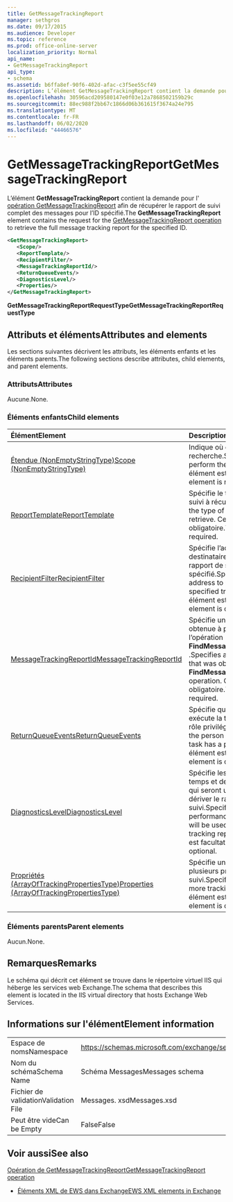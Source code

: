 ```yaml
---
title: GetMessageTrackingReport
manager: sethgros
ms.date: 09/17/2015
ms.audience: Developer
ms.topic: reference
ms.prod: office-online-server
localization_priority: Normal
api_name:
- GetMessageTrackingReport
api_type:
- schema
ms.assetid: b6ffa8ef-90f6-402d-afac-c3f5ee55cf49
description: L’élément GetMessageTrackingReport contient la demande pour l’opération GetMessageTrackingReport afin de récupérer le rapport de suivi complet des messages pour l’ID spécifié.
ms.openlocfilehash: 30596acd209580147e0f03e12a7868502159b29c
ms.sourcegitcommit: 88ec988f2bb67c1866d06b361615f3674a24e795
ms.translationtype: MT
ms.contentlocale: fr-FR
ms.lasthandoff: 06/02/2020
ms.locfileid: "44466576"
---
```

# <a name="getmessagetrackingreport"></a><span data-ttu-id="0f10a-103">GetMessageTrackingReport</span><span class="sxs-lookup"><span data-stu-id="0f10a-103">GetMessageTrackingReport</span></span>

<span data-ttu-id="0f10a-104">L’élément **GetMessageTrackingReport** contient la demande pour l' [opération GetMessageTrackingReport](getmessagetrackingreport-operation.md) afin de récupérer le rapport de suivi complet des messages pour l’ID spécifié.</span><span class="sxs-lookup"><span data-stu-id="0f10a-104">The **GetMessageTrackingReport** element contains the request for the [GetMessageTrackingReport operation](getmessagetrackingreport-operation.md) to retrieve the full message tracking report for the specified ID.</span></span> 
  
```XML
<GetMessageTrackingReport>
   <Scope/>
   <ReportTemplate/>
   <RecipientFilter/>
   <MessageTrackingReportId/>
   <ReturnQueueEvents/>
   <DiagnosticsLevel/>
   <Properties/>
</GetMessageTrackingReport>
```

 <span data-ttu-id="0f10a-105">**GetMessageTrackingReportRequestType**</span><span class="sxs-lookup"><span data-stu-id="0f10a-105">**GetMessageTrackingReportRequestType**</span></span>
## <a name="attributes-and-elements"></a><span data-ttu-id="0f10a-106">Attributs et éléments</span><span class="sxs-lookup"><span data-stu-id="0f10a-106">Attributes and elements</span></span>

<span data-ttu-id="0f10a-107">Les sections suivantes décrivent les attributs, les éléments enfants et les éléments parents.</span><span class="sxs-lookup"><span data-stu-id="0f10a-107">The following sections describe attributes, child elements, and parent elements.</span></span>
  
### <a name="attributes"></a><span data-ttu-id="0f10a-108">Attributs</span><span class="sxs-lookup"><span data-stu-id="0f10a-108">Attributes</span></span>

<span data-ttu-id="0f10a-109">Aucune.</span><span class="sxs-lookup"><span data-stu-id="0f10a-109">None.</span></span>
  
### <a name="child-elements"></a><span data-ttu-id="0f10a-110">Éléments enfants</span><span class="sxs-lookup"><span data-stu-id="0f10a-110">Child elements</span></span>

|<span data-ttu-id="0f10a-111">**Élément**</span><span class="sxs-lookup"><span data-stu-id="0f10a-111">**Element**</span></span>|<span data-ttu-id="0f10a-112">**Description**</span><span class="sxs-lookup"><span data-stu-id="0f10a-112">**Description**</span></span>|
|:-----|:-----|
|[<span data-ttu-id="0f10a-113">Étendue (NonEmptyStringType)</span><span class="sxs-lookup"><span data-stu-id="0f10a-113">Scope (NonEmptyStringType)</span></span>](scope-nonemptystringtype.md) <br/> |<span data-ttu-id="0f10a-114">Indique où effectuer la recherche.</span><span class="sxs-lookup"><span data-stu-id="0f10a-114">Specifies where to perform the search.</span></span> <span data-ttu-id="0f10a-115">Cet élément est obligatoire.</span><span class="sxs-lookup"><span data-stu-id="0f10a-115">This element is required.</span></span>  <br/> |
|[<span data-ttu-id="0f10a-116">ReportTemplate</span><span class="sxs-lookup"><span data-stu-id="0f10a-116">ReportTemplate</span></span>](reporttemplate.md) <br/> |<span data-ttu-id="0f10a-117">Spécifie le type de rapport de suivi à récupérer.</span><span class="sxs-lookup"><span data-stu-id="0f10a-117">Specifies the type of tracking report to retrieve.</span></span> <span data-ttu-id="0f10a-118">Cet élément est obligatoire.</span><span class="sxs-lookup"><span data-stu-id="0f10a-118">This element is required.</span></span>  <br/> |
|[<span data-ttu-id="0f10a-119">RecipientFilter</span><span class="sxs-lookup"><span data-stu-id="0f10a-119">RecipientFilter</span></span>](recipientfilter.md) <br/> |<span data-ttu-id="0f10a-120">Spécifie l’adresse d’un destinataire à utiliser avec le rapport de suivi spécifié.</span><span class="sxs-lookup"><span data-stu-id="0f10a-120">Specifies a recipient address to use with the specified tracking report.</span></span> <span data-ttu-id="0f10a-121">Cet élément est facultatif.</span><span class="sxs-lookup"><span data-stu-id="0f10a-121">This element is optional.</span></span>  <br/> |
|[<span data-ttu-id="0f10a-122">MessageTrackingReportId</span><span class="sxs-lookup"><span data-stu-id="0f10a-122">MessageTrackingReportId</span></span>](messagetrackingreportid.md) <br/> |<span data-ttu-id="0f10a-123">Spécifie une chaîne d’identité obtenue à partir de l’opération **FindMessageTrackingReport** .</span><span class="sxs-lookup"><span data-stu-id="0f10a-123">Specifies an identity string that was obtained from the **FindMessageTrackingReport** operation.</span></span> <span data-ttu-id="0f10a-124">Cet élément est obligatoire.</span><span class="sxs-lookup"><span data-stu-id="0f10a-124">This element is required.</span></span>  <br/> |
|[<span data-ttu-id="0f10a-125">ReturnQueueEvents</span><span class="sxs-lookup"><span data-stu-id="0f10a-125">ReturnQueueEvents</span></span>](returnqueueevents.md) <br/> |<span data-ttu-id="0f10a-126">Spécifie que la personne qui exécute la tâche dispose d’un rôle privilégié.</span><span class="sxs-lookup"><span data-stu-id="0f10a-126">Specifies that the person who is running the task has a privileged role.</span></span> <span data-ttu-id="0f10a-127">Cet élément est facultatif.</span><span class="sxs-lookup"><span data-stu-id="0f10a-127">This element is optional.</span></span>  <br/> |
|[<span data-ttu-id="0f10a-128">DiagnosticsLevel</span><span class="sxs-lookup"><span data-stu-id="0f10a-128">DiagnosticsLevel</span></span>](diagnosticslevel.md) <br/> |<span data-ttu-id="0f10a-129">Spécifie les informations de temps et de performances qui seront utilisées pour dériver le rapport de suivi.</span><span class="sxs-lookup"><span data-stu-id="0f10a-129">Specifies timing and performance information that will be used to derive the tracking report.</span></span> <span data-ttu-id="0f10a-130">Cet élément est facultatif.</span><span class="sxs-lookup"><span data-stu-id="0f10a-130">This element is optional.</span></span>  <br/> |
|[<span data-ttu-id="0f10a-131">Propriétés (ArrayOfTrackingPropertiesType)</span><span class="sxs-lookup"><span data-stu-id="0f10a-131">Properties (ArrayOfTrackingPropertiesType)</span></span>](properties-arrayoftrackingpropertiestype.md) <br/> |<span data-ttu-id="0f10a-132">Spécifie une liste d’une ou plusieurs propriétés de suivi.</span><span class="sxs-lookup"><span data-stu-id="0f10a-132">Specifies a list of one or more tracking properties.</span></span> <span data-ttu-id="0f10a-133">Cet élément est facultatif.</span><span class="sxs-lookup"><span data-stu-id="0f10a-133">This element is optional.</span></span>  <br/> |
   
### <a name="parent-elements"></a><span data-ttu-id="0f10a-134">Éléments parents</span><span class="sxs-lookup"><span data-stu-id="0f10a-134">Parent elements</span></span>

<span data-ttu-id="0f10a-135">Aucun.</span><span class="sxs-lookup"><span data-stu-id="0f10a-135">None.</span></span>
  
## <a name="remarks"></a><span data-ttu-id="0f10a-136">Remarques</span><span class="sxs-lookup"><span data-stu-id="0f10a-136">Remarks</span></span>

<span data-ttu-id="0f10a-137">Le schéma qui décrit cet élément se trouve dans le répertoire virtuel IIS qui héberge les services web Exchange.</span><span class="sxs-lookup"><span data-stu-id="0f10a-137">The schema that describes this element is located in the IIS virtual directory that hosts Exchange Web Services.</span></span>
  
## <a name="element-information"></a><span data-ttu-id="0f10a-138">Informations sur l'élément</span><span class="sxs-lookup"><span data-stu-id="0f10a-138">Element information</span></span>

|||
|:-----|:-----|
|<span data-ttu-id="0f10a-139">Espace de noms</span><span class="sxs-lookup"><span data-stu-id="0f10a-139">Namespace</span></span>  <br/> |https://schemas.microsoft.com/exchange/services/2006/messages  <br/> |
|<span data-ttu-id="0f10a-140">Nom du schéma</span><span class="sxs-lookup"><span data-stu-id="0f10a-140">Schema Name</span></span>  <br/> |<span data-ttu-id="0f10a-141">Schéma Messages</span><span class="sxs-lookup"><span data-stu-id="0f10a-141">Messages schema</span></span>  <br/> |
|<span data-ttu-id="0f10a-142">Fichier de validation</span><span class="sxs-lookup"><span data-stu-id="0f10a-142">Validation File</span></span>  <br/> |<span data-ttu-id="0f10a-143">Messages. xsd</span><span class="sxs-lookup"><span data-stu-id="0f10a-143">Messages.xsd</span></span>  <br/> |
|<span data-ttu-id="0f10a-144">Peut être vide</span><span class="sxs-lookup"><span data-stu-id="0f10a-144">Can be Empty</span></span>  <br/> |<span data-ttu-id="0f10a-145">False</span><span class="sxs-lookup"><span data-stu-id="0f10a-145">False</span></span>  <br/> |
   
## <a name="see-also"></a><span data-ttu-id="0f10a-146">Voir aussi</span><span class="sxs-lookup"><span data-stu-id="0f10a-146">See also</span></span>



[<span data-ttu-id="0f10a-147">Opération de GetMessageTrackingReport</span><span class="sxs-lookup"><span data-stu-id="0f10a-147">GetMessageTrackingReport operation</span></span>](getmessagetrackingreport-operation.md)


- [<span data-ttu-id="0f10a-148">Éléments XML de EWS dans Exchange</span><span class="sxs-lookup"><span data-stu-id="0f10a-148">EWS XML elements in Exchange</span></span>](ews-xml-elements-in-exchange.md)

